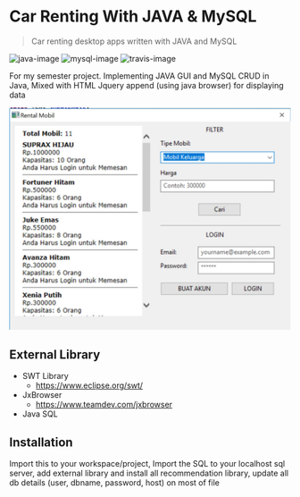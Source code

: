# Car Renting With JAVA & MySQL
> Car renting desktop apps written with JAVA and MySQL

![java-image]
![mysql-image]
![travis-image]

For my semester project. Implementing JAVA GUI and MySQL CRUD in Java, Mixed with HTML Jquery append (using java browser) for displaying data

![](Screenshot_1.jpg)

## External Library

* SWT Library
    * https://www.eclipse.org/swt/
* JxBrowser
    * https://www.teamdev.com/jxbrowser
* Java SQL

## Installation

Import this to your workspace/project, Import the SQL to your localhost sql server, add external library and install all recommendation library, update all db details (user, dbname, password, host) on most of file

<!-- Markdown link & img dfn's -->
[java-image]: https://img.shields.io/badge/Java%20Version-1.8.0-brightgreen.svg
[travis-image]:	https://img.shields.io/appveyor/ci/gruntjs/grunt.svg
[mysql-image]: https://img.shields.io/badge/MySQL-5.7.23-blue.svg
